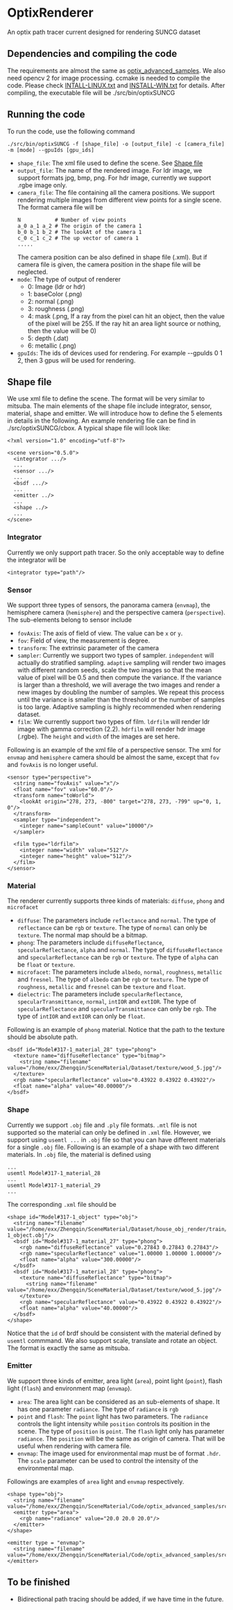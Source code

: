 # OptixRenderer
An optix path tracer current designed for rendering SUNCG dataset

## Dependencies and compiling the code
The requirements are almost the same as [optix_advanced_samples](https://github.com/nvpro-samples/optix_advanced_samples). 
We also need opencv 2 for image processing. 
ccmake is needed to compile the code. Please check [INTALL-LINUX.txt](./INSTALL-LINUX.txt) and [INSTALL-WIN.txt](./INSTALL-WIN.txt) for details. After compiling, the executable file will be ./src/bin/optixSUNCG

## Running the code
To run the code, use the following command
```
./src/bin/optixSUNCG -f [shape_file] -o [output_file] -c [camera_file] -m [mode] --gpuIds [gpu_ids]
```
* `shape_file`: The xml file used to define the scene.  See [Shape file](https://github.com/lzqsd/optixRendererForSUNCG/edit/master/README.md#shape-file)
* `output_file`: The name of the rendered image. For ldr image, we support formats jpg, bmp, png. For hdr image, currently we support .rgbe image only. 
* `camera_file`: The file containing all the camera positions. We support rendering multiple images from different view points for a single scene. The format camera file will be 
  ```
  N           # Number of view points
  a_0 a_1 a_2 # The origin of the camera 1
  b_0 b_1 b_2 # The lookAt of the camera 1
  c_0 c_1 c_2 # The up vector of camera 1
  .....
  ```
  The camera position can be also defined in shape file (.xml). But if camera file is given, the camera position in the shape file will be neglected. 
* `mode`: The type of output of renderer
  - 0: Image (ldr or hdr)
  - 1: baseColor (.png)
  - 2: normal (.png)
  - 3: roughness (.png)
  - 4: mask (.png, If a ray from the pixel can hit an object, then the value of the pixel will be 255. If the ray hit an area light source or nothing, then the value will be 0)
  - 5: depth (.dat)
  - 6: metallic (.png)
* `gpuIds`: The ids of devices used for rendering. For example --gpuIds 0 1 2, then 3 gpus will be used for rendering. 

## Shape file
We use xml file to define the scene. The format will be very similar to mitsuba. The main elements of the shape file include integrator, sensor, material, shape and emitter. We will introduce how to define the 5 elements in details in the following. An example rendering file can be find in ./src/optixSUNCG/cbox. A typical shape file will look like:
```
<?xml version="1.0" encoding="utf-8"?>

<scene version="0.5.0">
  <integrator .../>
  ...
  <sensor .../>
  ...
  <bsdf .../>
  ...
  <emitter ../>
  ...
  <shape ../>
  ...
</scene>
```
### Integrator
Currently we only support path tracer. So the only acceptable way to define the integrator will be
```
<integrator type="path"/>
```

### Sensor
We support three types of sensors, the panorama camera (`envmap`), the hemisphere camera (`hemisphere`) and the perspective camera (`perspective`). The sub-elements belong to sensor include
* `fovAxis`: The axis of field of view. The value can be `x` or `y`.
* `fov`: Field of view, the measurement is degree.
* `transform`: The extrinsic parameter of the camera
* `sampler`: Currently we support two types of sampler. `independent` will actually do stratified sampling. `adaptive` sampling will render two images with different random seeds, scale the two images so that the mean value of pixel will be 0.5 and then compute the variance. If the variance is larger than a threshold, we will average the two images and render a new images by doubling the number of samples. We repeat this process until the variance is smaller than the threshold or the number of samples is too large. Adaptive sampling is highly recommended when rendering dataset.
* `film`: We currently support two types of film. `ldrfilm` will render ldr image with gamma correction (2.2). `hdrfilm` will render hdr image (.rgbe). The `height` and `width` of the images are set here. 

Following is an example of the xml file of a perspective sensor. The xml for `envmap` and `hemisphere` camera should be almost the same, except that `fov` and `fovAxis` is no longer useful. 
```
<sensor type="perspective">
  <string name="fovAxis" value="x"/>
  <float name="fov" value="60.0"/>
  <transform name="toWorld">
    <lookAt origin="278, 273, -800" target="278, 273, -799" up="0, 1, 0"/>
  </transform>
  <sampler type="independent">
    <integer name="sampleCount" value="10000"/>
  </sampler>

  <film type="ldrfilm">
    <integer name="width" value="512"/>
    <integer name="height" value="512"/>
  </film>
</sensor>
```
### Material
The renderer currently supports three kinds of materials: `diffuse`, `phong` and `microfacet`
* `diffuse`: The parameters include `reflectance` and `normal`. The type of `reflectance` can be `rgb` or `texture`. The type of `normal` can only be `texture`. The normal map should be a bitmap. 
* `phong`: The parameters include `diffuseReflectance`, `specularReflectance`, `alpha` and `normal`. The type of `diffuseReflectance` and `specularReflectance` can be `rgb` or `texture`. The type of `alpha` can be `float` or `texture`. 
* `microfacet`: The parameters include `albedo`, `normal`, `roughness`, `metallic` and `fresnel`. The type of `albedo` can be `rgb` or `texture`. The type of `roughness`, `metallic` and `fresnel` can be `texture` and `float`. 
* `dielectric`: The parameters include `specularReflectance`, `specularTransmittance`, `normal`, `intIOR` and `extIOR`. The type of `specularReflectance` and `specularTransmittance` can only be `rgb`. The type of  `intIOR` and `extIOR` can only be `float`. 

Following is an example of `phong` material. Notice that the path to the texture should be absolute path. 
```
<bsdf id="Model#317-1_material_28" type="phong">
  <texture name="diffuseReflectance" type="bitmap">
    <string name="filename" value="/home/exx/Zhengqin/SceneMaterial/Dataset/texture/wood_5.jpg"/>
  </texture>
  <rgb name="specularReflectance" value="0.43922 0.43922 0.43922"/>
  <float name="alpha" value="40.00000"/>
</bsdf>
```
### Shape
Currently we support `.obj` file and `.ply` file formats. `.mtl` file is not supported so the material can only be defined in `.xml` file. However, we support using `usemtl ...` in `.obj` file so that you can have different materials for a single `.obj` file. Following is an example of a shape with two different materials. In `.obj` file, the material is defined using 
```
...
usemtl Model#317-1_material_28
...
usemtl Model#317-1_material_29
...
```
The corresponding `.xml` file should be
```
<shape id="Model#317-1_object" type="obj">
  <string name="filename" value="/home/exx/Zhengqin/SceneMaterial/Dataset/house_obj_render/train/Shape__0004d52d1aeeb8ae6de39d6bd993e992/Model#317-1_object.obj"/>
  <bsdf id="Model#317-1_material_27" type="phong">
    <rgb name="diffuseReflectance" value="0.27843 0.27843 0.27843"/>
    <rgb name="specularReflectance" value="1.00000 1.00000 1.00000"/>
    <float name="alpha" value="300.00000"/>
  </bsdf>
  <bsdf id="Model#317-1_material_28" type="phong">
    <texture name="diffuseReflectance" type="bitmap">
      <string name="filename" value="/home/exx/Zhengqin/SceneMaterial/Dataset/texture/wood_5.jpg"/>
    </texture>
    <rgb name="specularReflectance" value="0.43922 0.43922 0.43922"/>
    <float name="alpha" value="40.00000"/>
  </bsdf>
</shape>
```
Notice that the `id` of brdf should be consistent with the material defined by `usemtl` commmand. We also support scale, translate and rotate an object. The format is exactly the same as mitsuba. 

### Emitter
We support three kinds of emitter, area light (`area`), point light (`point`), flash light (`flash`) and environment map (`envmap`). 
* `area`: The area light can be considered as an sub-elements of shape. It has one parameter `radiance`. The type of `radiance` is `rgb`
* `point` and `flash`: The `point` light has two parameters. The `radiance` controls the light intensity while `position` controls its position in the scene. The type of `position` is `point`. The `flash` light only has parameter `radiance`. The `position` will be the same as origin of camera. That will be useful when rendering with camera file. 
* `envmap`: The image used for environmental map must be of format `.hdr`.  The `scale` parameter can be used to control the intensity of the environmental map. 

Followings are examples of `area` light and `envmap` respectively. 
```
<shape type="obj">
  <string name="filename" value="/home/exx/Zhengqin/SceneMaterial/Code/optix_advanced_samples/src/optixSUNCG/cbox/meshes/cbox_luminaire.obj"/>
  <emitter type="area">
    <rgb name="radiance" value="20.0 20.0 20.0"/>
  </emitter>
</shape>

<emitter type = "envmap">
  <string name="filename" value="/home/exx/Zhengqin/SceneMaterial/Code/optix_advanced_samples/src/optixSUNCG/cbox/envmap.hdr"/>
</emitter>
```

## To be finished
* Bidirectional path tracing should be added, if we have time in the future. 
